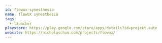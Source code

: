 ```yaml
---
id: flowux-synesthesia
name: flowUX synesthesia
tags:
  - launcher
playstore: https://play.google.com/store/apps/details?id=projekt.auto
website: https://nicholaschum.com/projects/flowux/
---
```

